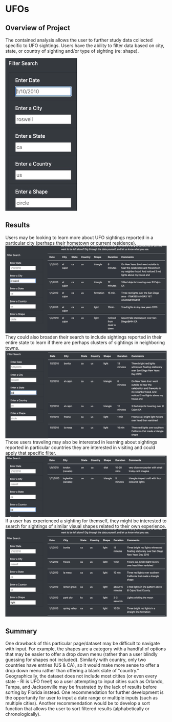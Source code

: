 # UFOs
## Overview of Project
The contained analysis allows the user to further study data collected specific to UFO sightings. Users have the ability to filter data based on city, state, or country of sighting and/or type of sighting (re: shape). 

![Filters](static/images/Filters.png)

## Results
Users may be looking to learn more about UFO sightings reported in a particular city (perhaps their hometown or current residence). 
![ElCajon.png](static/images/ElCajon.png)
They could also broaden their search to include sightings reported in their entire state to learn if there are perhaps clusters of sightings in neighboring towns. 
![CA.png](static/images/CA.png)
Those users traveling may also be interested in learning about sightings reported in particular countries they are interested in visiting and could apply that specific filter. 
![Canada.png](static/images/Canada.png)
If a user has experienced a sighting for themself, they might be interested to search for sightings of similar visual shapes related to their own experience. 
![light.png](static/images/light.png)
## Summary
One drawback of this particular page/dataset may be difficult to navigate with input. For example, the shapes are a category with a handful of options that may be easier to offer a drop down menu (rather than a user blindly guessing for shapes not included). Similarly with country, only two countries have entries (US & CA), so it would make more sense to offer a drop down menu rather than offering a blank slate of "country." Geographically, the dataset does not include most citites (or even every state - RI is UFO free!) so a user attempting to input cities such as Orlando, Tampa, and Jacksonville may be frustrated by the lack of results before sorting by Florida instead. 
One recommendation for further development is the opportunity for user to input a date range or multiple inputs (such as multiple cities). 
Another recommendation would be to develop a sort function that allows the user to sort filtered results (alphabetically or chronologically). 
